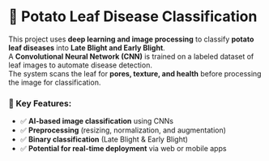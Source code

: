 # 🍂 Potato Leaf Disease Classification  

This project uses **deep learning and image processing** to classify **potato leaf diseases** into **Late Blight and Early Blight**.  
A **Convolutional Neural Network (CNN)** is trained on a labeled dataset of leaf images to automate disease detection.  
The system scans the leaf for **pores, texture, and health** before processing the image for classification.  

### 🔹 Key Features:  
- ✅ **AI-based image classification** using CNNs  
- ✅ **Preprocessing** (resizing, normalization, and augmentation)  
- ✅ **Binary classification** (Late Blight & Early Blight)  
- ✅ **Potential for real-time deployment** via web or mobile apps  
